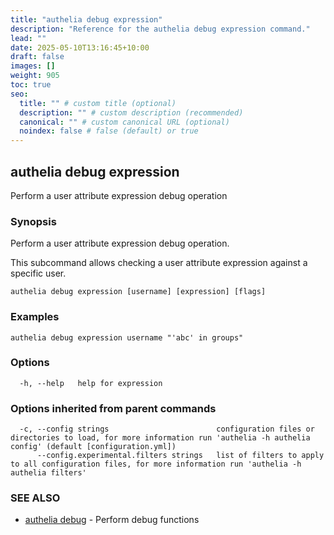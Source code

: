 ```yaml
---
title: "authelia debug expression"
description: "Reference for the authelia debug expression command."
lead: ""
date: 2025-05-10T13:16:45+10:00
draft: false
images: []
weight: 905
toc: true
seo:
  title: "" # custom title (optional)
  description: "" # custom description (recommended)
  canonical: "" # custom canonical URL (optional)
  noindex: false # false (default) or true
---
```


## authelia debug expression

Perform a user attribute expression debug operation

### Synopsis

Perform a user attribute expression debug operation.

This subcommand allows checking a user attribute expression against a specific user.

```
authelia debug expression [username] [expression] [flags]
```

### Examples

```
authelia debug expression username "'abc' in groups"
```

### Options

```
  -h, --help   help for expression
```

### Options inherited from parent commands

```
  -c, --config strings                        configuration files or directories to load, for more information run 'authelia -h authelia config' (default [configuration.yml])
      --config.experimental.filters strings   list of filters to apply to all configuration files, for more information run 'authelia -h authelia filters'
```

### SEE ALSO

* [authelia debug](authelia_debug.md)	 - Perform debug functions


